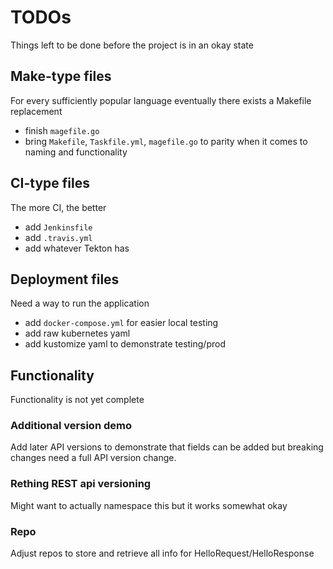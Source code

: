 # TODOs
Things left to be done before the project is in an okay state

## Make-type files
For every sufficiently popular language eventually there exists a Makefile replacement
- finish `magefile.go`
- bring `Makefile`, `Taskfile.yml`, `magefile.go` to parity when it comes to naming and functionality

## CI-type files
The more CI, the better
- add `Jenkinsfile`
- add `.travis.yml`
- add whatever Tekton has

## Deployment files
Need a way to run the application
- add `docker-compose.yml` for easier local testing
- add raw kubernetes yaml
- add kustomize yaml to demonstrate testing/prod

## Functionality
Functionality is not yet complete

### Additional version demo
Add later API versions to demonstrate that fields can be added but breaking changes need a full API version change.

### Rething REST api versioning
Might want to actually namespace this but it works somewhat okay

### Repo
Adjust repos to store and retrieve all info for HelloRequest/HelloResponse
